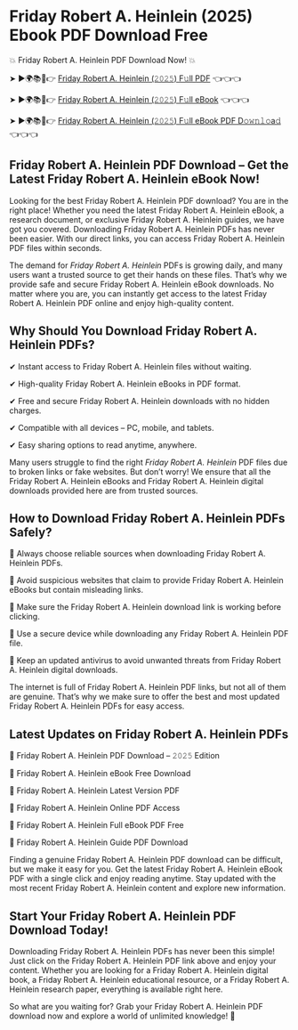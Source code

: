 # Friday Robert A. Heinlein (2025) Ebook PDF Download Free

💥 Friday Robert A. Heinlein PDF Download Now! 💥

➤ ►🌍📚📱👉 [Friday Robert A. Heinlein (𝟸𝟶𝟸𝟻) F𝚞ll PDF](https://getpdf.xyz/friday-robert-a.-heinlein) 👈👈👈


➤ ►🌍📚📱👉 [Friday Robert A. Heinlein (𝟸𝟶𝟸𝟻) F𝚞ll eBook](https://getpdf.xyz/friday-robert-a.-heinlein) 👈👈👈


➤ ►🌍📚📱👉 [Friday Robert A. Heinlein (𝟸𝟶𝟸𝟻) F𝚞ll eBook PDF D𝚘𝚠𝚗𝚕𝚘a𝚍](https://getpdf.xyz/friday-robert-a.-heinlein) 👈👈👈


## Friday Robert A. Heinlein PDF Download – Get the Latest Friday Robert A. Heinlein eBook Now!

Looking for the best Friday Robert A. Heinlein PDF download? You are in the right place! Whether you need the latest Friday Robert A. Heinlein eBook, a research document, or exclusive Friday Robert A. Heinlein guides, we have got you covered. Downloading Friday Robert A. Heinlein PDFs has never been easier. With our direct links, you can access Friday Robert A. Heinlein PDF files within seconds.

The demand for *Friday Robert A. Heinlein* PDFs is growing daily, and many users want a trusted source to get their hands on these files. That’s why we provide safe and secure Friday Robert A. Heinlein eBook downloads. No matter where you are, you can instantly get access to the latest Friday Robert A. Heinlein PDF online and enjoy high-quality content.

## Why Should You Download Friday Robert A. Heinlein PDFs?

✔ Instant access to Friday Robert A. Heinlein files without waiting.

✔ High-quality Friday Robert A. Heinlein eBooks in PDF format.

✔ Free and secure Friday Robert A. Heinlein downloads with no hidden charges.

✔ Compatible with all devices – PC, mobile, and tablets.

✔ Easy sharing options to read anytime, anywhere.

Many users struggle to find the right *Friday Robert A. Heinlein* PDF files due to broken links or fake websites. But don’t worry! We ensure that all the Friday Robert A. Heinlein eBooks and Friday Robert A. Heinlein digital downloads provided here are from trusted sources.

## How to Download Friday Robert A. Heinlein PDFs Safely?

📌 Always choose reliable sources when downloading Friday Robert A. Heinlein PDFs.

📌 Avoid suspicious websites that claim to provide Friday Robert A. Heinlein eBooks but contain misleading links.

📌 Make sure the Friday Robert A. Heinlein download link is working before clicking.

📌 Use a secure device while downloading any Friday Robert A. Heinlein PDF file.

📌 Keep an updated antivirus to avoid unwanted threats from Friday Robert A. Heinlein digital downloads.

The internet is full of Friday Robert A. Heinlein PDF links, but not all of them are genuine. That’s why we make sure to offer the best and most updated Friday Robert A. Heinlein PDFs for easy access.

## Latest Updates on Friday Robert A. Heinlein PDFs

🔹 Friday Robert A. Heinlein PDF Download – 𝟸𝟶𝟸𝟻 Edition

🔹 Friday Robert A. Heinlein eBook Free Download

🔹 Friday Robert A. Heinlein Latest Version PDF

🔹 Friday Robert A. Heinlein Online PDF Access

🔹 Friday Robert A. Heinlein Full eBook PDF Free

🔹 Friday Robert A. Heinlein Guide PDF Download

Finding a genuine Friday Robert A. Heinlein PDF download can be difficult, but we make it easy for you. Get the latest Friday Robert A. Heinlein eBook PDF with a single click and enjoy reading anytime. Stay updated with the most recent Friday Robert A. Heinlein content and explore new information.

## Start Your Friday Robert A. Heinlein PDF Download Today!

Downloading Friday Robert A. Heinlein PDFs has never been this simple! Just click on the Friday Robert A. Heinlein PDF link above and enjoy your content. Whether you are looking for a Friday Robert A. Heinlein digital book, a Friday Robert A. Heinlein educational resource, or a Friday Robert A. Heinlein research paper, everything is available right here.

So what are you waiting for? Grab your Friday Robert A. Heinlein PDF download now and explore a world of unlimited knowledge! 🚀